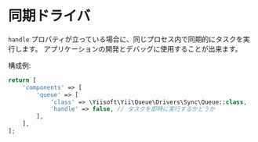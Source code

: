 同期ドライバ
============

`handle` プロパティが立っている場合に、同じプロセス内で同期的にタスクを実行します。
アプリケーションの開発とデバッグに使用することが出来ます。

構成例:

```php
return [
    'components' => [
        'queue' => [
            'class' => \Yiisoft\Yii\Queue\Drivers\Sync\Queue::class,
            'handle' => false, // タスクを即時に実行するかどうか
        ],
    ],
];
```
